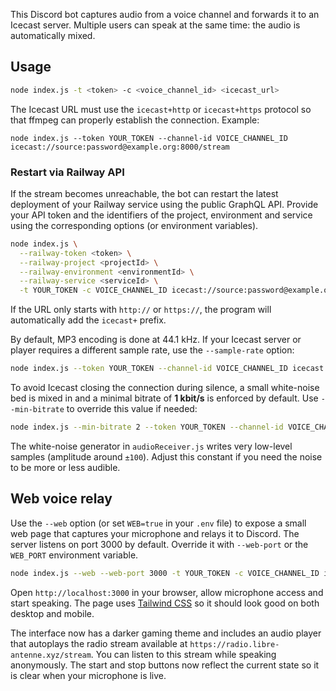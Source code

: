 
This Discord bot captures audio from a voice channel and forwards it to an Icecast server. Multiple users can speak at the same time: the audio is automatically mixed.

## Usage

```bash
node index.js -t <token> -c <voice_channel_id> <icecast_url>
```

The Icecast URL must use the `icecast+http` or `icecast+https` protocol so that ffmpeg can properly establish the connection. Example:

```
node index.js --token YOUR_TOKEN --channel-id VOICE_CHANNEL_ID icecast://source:password@example.org:8000/stream
```

### Restart via Railway API

If the stream becomes unreachable, the bot can restart the latest deployment of your Railway service using the public GraphQL API. Provide your API token and the identifiers of the project, environment and service using the corresponding options (or environment variables).

```bash
node index.js \
  --railway-token <token> \
  --railway-project <projectId> \
  --railway-environment <environmentId> \
  --railway-service <serviceId> \
  -t YOUR_TOKEN -c VOICE_CHANNEL_ID icecast://source:password@example.org:8000/stream
```

If the URL only starts with `http://` or `https://`, the program will automatically add the `icecast+` prefix.

By default, MP3 encoding is done at 44.1 kHz. If your Icecast server or player requires a different sample rate, use the `--sample-rate` option:

```bash
node index.js --token YOUR_TOKEN --channel-id VOICE_CHANNEL_ID icecast://source:password@example.org:8000/stream
```

To avoid Icecast closing the connection during silence, a small white-noise bed
is mixed in and a minimal bitrate of **1&nbsp;kbit/s** is enforced by default.
Use `--min-bitrate` to override this value if needed:

```bash
node index.js --min-bitrate 2 --token YOUR_TOKEN --channel-id VOICE_CHANNEL_ID icecast://source:password@example.org:8000/stream
```

The white-noise generator in `audioReceiver.js` writes very low-level samples
(amplitude around `±100`). Adjust this constant if you need the noise to be
more or less audible.

## Web voice relay

Use the `--web` option (or set `WEB=true` in your `.env` file) to expose a small web page that captures your microphone and relays it to Discord. The server listens on port 3000 by default. Override it with `--web-port` or the `WEB_PORT` environment variable.

```bash
node index.js --web --web-port 3000 -t YOUR_TOKEN -c VOICE_CHANNEL_ID icecast://source:password@example.org:8000/stream
```

Open `http://localhost:3000` in your browser, allow microphone access and start speaking. The page uses [Tailwind CSS](https://tailwindcss.com/) so it should look good on both desktop and mobile.

The interface now has a darker gaming theme and includes an audio player that autoplays the radio stream available at `https://radio.libre-antenne.xyz/stream`. You can listen to this stream while speaking anonymously.
The start and stop buttons now reflect the current state so it is clear when your microphone is live.

